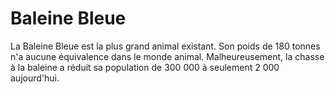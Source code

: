 # Baleine Bleue

La Baleine Bleue est la plus grand animal existant. Son poids de 180 tonnes n'a
aucune équivalence dans le monde animal. Malheureusement, la chasse à la baleine
a réduit sa population de 300 000 à seulement 2 000 aujourd'hui.
